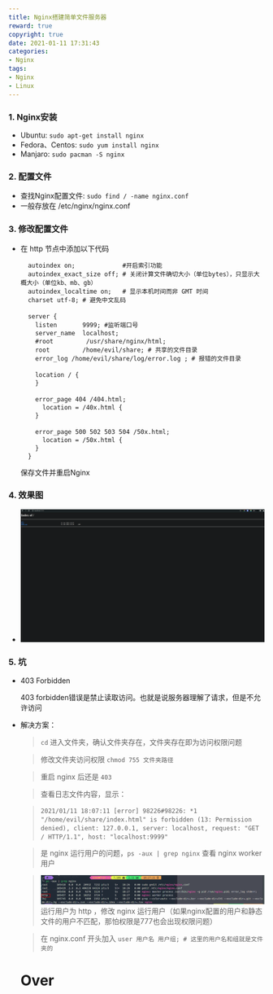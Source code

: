 ```yaml
---
title: Nginx搭建简单文件服务器
reward: true
copyright: true
date: 2021-01-11 17:31:43
categories:
- Nginx
tags:
- Nginx
- Linux
---
```



### 1. Nginx安装
  * Ubuntu: ```sudo apt-get install nginx```
  * Fedora、Centos: ```sudo yum install nginx```
  * Manjaro: ```sudo pacman -S nginx```
  
### 2. 配置文件
  * 查找Nginx配置文件: ```sudo find / -name nginx.conf```
  * 一般存放在 /etc/nginx/nginx.conf

### 3. 修改配置文件
  * 在 http 节点中添加以下代码
    ```
      autoindex on;             #开启索引功能
      autoindex_exact_size off; # 关闭计算文件确切大小（单位bytes），只显示大概大小（单位kb、mb、gb）
      autoindex_localtime on;   # 显示本机时间而非 GMT 时间
      charset utf-8; # 避免中文乱码

      server {
        listen       9999; #监听端口号
        server_name  localhost;
        #root         /usr/share/nginx/html;
        root         /home/evil/share; # 共享的文件目录
        error_log /home/evil/share/log/error.log ; # 报错的文件目录

        location / {
        }

        error_page 404 /404.html;
          location = /40x.html {
        }

        error_page 500 502 503 504 /50x.html;
          location = /50x.html {
        }
      }
    ```
    保存文件并重启Nginx

### 4. 效果图
  * ![](/images/Nginx简单文件服务器.png)

### 5. 坑
  * 403 Forbidden 
  
    403 forbidden错误是禁止读取访问。也就是说服务器理解了请求，但是不允许访问

  * 解决方案：
    
    > ```cd``` 进入文件夹，确认文件夹存在，文件夹存在即为访问权限问题

    > 修改文件夹访问权限 ```chmod 755 文件夹路径```

    > 重启 nginx 后还是 ```403``` 

    > 查看日志文件内容，显示：
    
    > ```2021/01/11 18:07:11 [error] 98226#98226: *1 "/home/evil/share/index.html" is forbidden (13: Permission denied), client: 127.0.0.1, server: localhost, request: "GET / HTTP/1.1", host: "localhost:9999"```

    > 是 nginx 运行用户的问题，```ps -aux | grep nginx``` 查看 nginx worker 用户

    > ![](/images/Nginx简单文件服务器2.png)
    > 运行用户为 http ，修改 nginx 运行用户（如果nginx配置的用户和静态文件的用户不匹配，那怕权限是777也会出现权限问题）

    > 在 nginx.conf 开头加入 ```user 用户名 用户组; # 这里的用户名和组就是文件夹的```

    # Over




